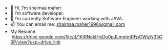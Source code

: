 - 👋 Hi, I’m shaimaa maher
- 👀 I’m software developer.
- 🌱 I’m currently Software Engineer working with JAVA.
- 📫 You can email me: shaimaa.maher1996@gmail.com
- My Resume :https://drive.google.com/file/d/1KlRNekIHxDo0pJLmqtmRFpCWlzN35G3P/view?usp=drive_link

<!---
shaimaa-maher/shaimaa-maher is a ✨ special ✨ repository because its `README.md` (this file) appears on your GitHub profile.
You can click the Preview link to take a look at your changes.
--->
